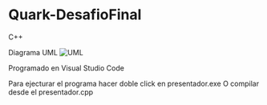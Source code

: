 # Quark-DesafioFinal
C++

Diagrama UML
![UML](https://user-images.githubusercontent.com/53827471/232136641-bbab8117-554c-421d-ad57-9fd3842256b0.png)

Programado en Visual Studio Code

Para ejecturar el programa hacer doble click en presentador.exe
O compilar desde el presentador.cpp
